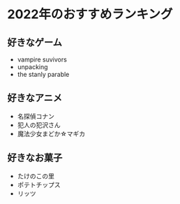 # 2022年のおすすめランキング

## 好きなゲーム
- vampire suvivors
- unpacking
- the stanly parable

## 好きなアニメ
- 名探偵コナン
- 犯人の犯沢さん
- 魔法少女まどか☆マギカ

## 好きなお菓子
- たけのこの里
- ポテトチップス
- リッツ